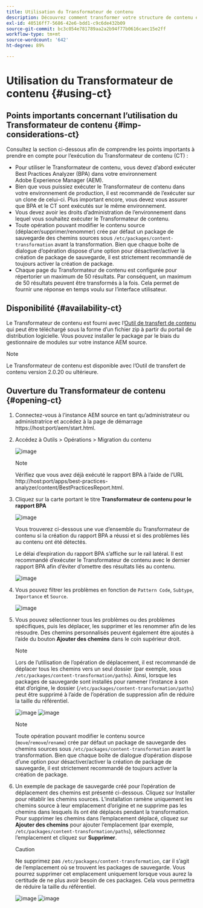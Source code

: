 ```yaml
---
title: Utilisation du Transformateur de contenu
description: Découvrez comment transformer votre structure de contenu en vue de la migration vers AEM as a Cloud Service.
exl-id: 40516ff7-5686-42e6-bdd1-c9c6de432b09
source-git-commit: bc3c054e781789aa2a2b94f77b0616caec15e2ff
workflow-type: tm+mt
source-wordcount: '642'
ht-degree: 89%

---
```


# Utilisation du Transformateur de contenu {#using-ct}

## Points importants concernant l’utilisation du Transformateur de contenu {#imp-considerations-ct}

Consultez la section ci-dessous afin de comprendre les points importants à prendre en compte pour l’exécution du Transformateur de contenu (CT) :

* Pour utiliser le Transformateur de contenu, vous devez d’abord exécuter Best Practices Analyzer (BPA) dans votre environnement Adobe Experience Manager (AEM).
* Bien que vous puissiez exécuter le Transformateur de contenu dans votre environnement de production, il est recommandé de l’exécuter sur un clone de celui-ci. Plus important encore, vous devez vous assurer que BPA et le CT sont exécutés sur le même environnement.
* Vous devez avoir les droits d’administration de l’environnement dans lequel vous souhaitez exécuter le Transformateur de contenu.
* Toute opération pouvant modifier le contenu source (déplacer/supprimer/renommer) crée par défaut un package de sauvegarde des chemins sources sous `/etc/packages/content-transformation` avant la transformation. Bien que chaque boîte de dialogue d’opération dispose d’une option pour désactiver/activer la création de package de sauvegarde, il est strictement recommandé de toujours activer la création de package.
* Chaque page du Transformateur de contenu est configurée pour répertorier un maximum de 50 résultats. Par conséquent, un maximum de 50 résultats peuvent être transformés à la fois. Cela permet de fournir une réponse en temps voulu sur l’interface utilisateur.

## Disponibilité {#availability-ct}

Le Transformateur de contenu est fourni avec l’[Outil de transfert de contenu](/help/journey-migration/content-transfer-tool/using-content-transfer-tool/getting-started-content-transfer-tool.md) qui peut être téléchargé sous la forme d’un fichier zip à partir du portail de distribution logicielle. Vous pouvez installer le package par le biais du gestionnaire de modules sur votre instance AEM source.

>[!NOTE]
>Le Transformateur de contenu est disponible avec l’Outil de transfert de contenu version 2.0.20 ou ultérieure.

## Ouverture du Transformateur de contenu {#opening-ct}

1. Connectez-vous à l’instance AEM source en tant qu’administrateur ou administratrice et accédez à la page de démarrage https://host:port/aem/start.html.
1. Accédez à Outils > Opérations > Migration du contenu

   ![image](/help/journey-migration/content-transformer/assets/ct-1.png)

   >[!NOTE]
   > Vérifiez que vous avez déjà exécuté le rapport BPA à l’aide de l’URL http://host:port/apps/best-practices-analyzer/content/BestPracticesReport.html.

1. Cliquez sur la carte portant le titre **Transformateur de contenu pour le rapport BPA**

   ![image](/help/journey-migration/content-transformer/assets/ct-2.png)

   Vous trouverez ci-dessous une vue d’ensemble du Transformateur de contenu si la création du rapport BPA a réussi et si des problèmes liés au contenu ont été détectés.

   Le délai d’expiration du rapport BPA s’affiche sur le rail latéral. Il est recommandé d’exécuter le Transformateur de contenu avec le dernier rapport BPA afin d’éviter d’omettre des résultats liés au contenu.

   ![image](/help/journey-migration/content-transformer/assets/ct-3.png)

1. Vous pouvez filtrer les problèmes en fonction de `Pattern Code`, `Subtype`, `Importance` et `Source`.

   ![image](/help/journey-migration/content-transformer/assets/ct-4.png)

1. Vous pouvez sélectionner tous les problèmes ou des problèmes spécifiques, puis les déplacer, les supprimer et les renommer afin de les résoudre. Des chemins personnalisés peuvent également être ajoutés à l’aide du bouton **Ajouter des chemins** dans le coin supérieur droit.

   >[!NOTE]
   > Lors de l’utilisation de l’opération de déplacement, il est recommandé de déplacer tous les chemins vers un seul dossier (par exemple, sous `/etc/packages/content-transformation/paths`). Ainsi, lorsque les packages de sauvegarde sont installés pour ramener l’instance à son état d’origine, le dossier (`/etc/packages/content-transformation/paths`) peut être supprimé à l’aide de l’opération de suppression afin de réduire la taille du référentiel.

   ![image](/help/journey-migration/content-transformer/assets/ct-5.png)
   ![image](/help/journey-migration/content-transformer/assets/ct-6.png)

   >[!NOTE]
   > Toute opération pouvant modifier le contenu source (`move`/`remove`/`rename`) crée par défaut un package de sauvegarde des chemins sources sous `/etc/packages/content-transformation` avant la transformation. Bien que chaque boîte de dialogue d’opération dispose d’une option pour désactiver/activer la création de package de sauvegarde, il est strictement recommandé de toujours activer la création de package.

1. Un exemple de package de sauvegarde créé pour l’opération de déplacement des chemins est présenté ci-dessous. Cliquez sur Installer pour rétablir les chemins sources. L’installation ramène uniquement les chemins source à leur emplacement d’origine et ne supprime pas les chemins dans lesquels ils ont été déplacés pendant la transformation. Pour supprimer les chemins dans l’emplacement déplacé, cliquez sur **Ajouter des chemins** pour ajouter l’emplacement (par exemple, `/etc/packages/content-transformation/paths`), sélectionnez l’emplacement et cliquez sur **Supprimer**.

   >[!CAUTION]
   > Ne supprimez pas `/etc/packages/content-transformation`, car il s’agit de l’emplacement où se trouvent les packages de sauvegarde. Vous pourrez supprimer cet emplacement uniquement lorsque vous aurez la certitude de ne plus avoir besoin de ces packages. Cela vous permettra de réduire la taille du référentiel.

   ![image](/help/journey-migration/content-transformer/assets/ct-7.png)
   ![image](/help/journey-migration/content-transformer/assets/ct-8.png)
